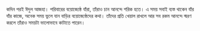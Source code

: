 কদিন পরই ঈদুল আজহা। পরিবারের বয়োজ্যেষ্ঠ যাঁরা, তাঁরাও চান আনন্দে শরিক হতে। এ সময় সবাই ব্যস্ত থাকেন যাঁর যাঁর কাজে, অনেক সময় ভুলে যান বাড়ির বয়োজ্যেষ্ঠদের কথা। তাঁদের প্রতি খেয়াল রাখলে আর সব রকম আনন্দে স্মরণ করলে তাঁরাও সময়টা ভালোভাবে কাটাতে পারেন।
